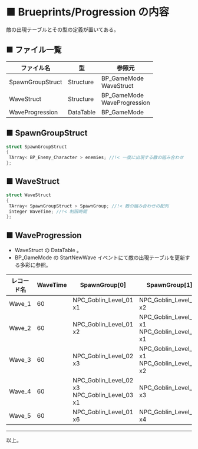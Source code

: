 # ■ Brueprints/Progression の内容
敵の出現テーブルとその型の定義が置いてある。

## ■ ファイル一覧

| ファイル名 | 型 | 参照元 |
| ----- | ----- | ----- |
| SpawnGroupStruct | Structure | BP_GameMode<br>WaveStruct |
| WaveStruct | Structure | BP_GameMode<br>WaveProgression |
| WaveProgression | DataTable | BP_GameMode |

## ■ SpawnGroupStruct
```cpp
struct SpawnGroupStruct
{
 TArray< BP_Enemy_Character > enemies; //!< 一度に出現する敵の組み合わせ
};
```

## ■ WaveStruct
```cpp
struct WaveStruct
{
 TArray< SpawnGroupStruct > SpawnGroup; //!< 敵の組み合わせの配列
 integer WaveTime; //!< 制限時間
};
```

## ■ WaveProgression
* WaveStruct の DataTable 。
* BP_GameMode の StartNewWave イベントにて敵の出現テーブルを更新する多彩に参照。

| レコード名 | WaveTime | SpawnGroup[0] | SpawnGroup[1] | SpawnGroup[2] |
| ----- | ----- | ----- | ----- | ----- |
| Wave_1 | 60 | NPC_Goblin_Level_01 x1 | NPC_Goblin_Level_01 x2 | NPC_Goblin_Level_01 x2 |
| Wave_2 | 60 | NPC_Goblin_Level_01 x2 | NPC_Goblin_Level_02 x1<br>NPC_Goblin_Level_01 x1 | NPC_Goblin_Level_02 x2<br>NPC_Goblin_Level_01 x1 |
| Wave_3 | 60 | NPC_Goblin_Level_02 x3 | NPC_Goblin_Level_03 x1<br>NPC_Goblin_Level_02 x2 | NPC_Goblin_Level_02 x2<br>NPC_Goblin_Level_03 x2 |
| Wave_4 | 60 | NPC_Goblin_Level_02 x3<br>NPC_Goblin_Level_03 x1 | NPC_Goblin_Level_03 x3 | NPC_Goblin_Level_03 x2<br>NPC_SpiderBoss x1 |
| Wave_5 | 60 | NPC_Goblin_Level_01 x6 | NPC_Goblin_Level_02 x4 | NPC_Goblin_Level_03 x3 |


----
以上。
